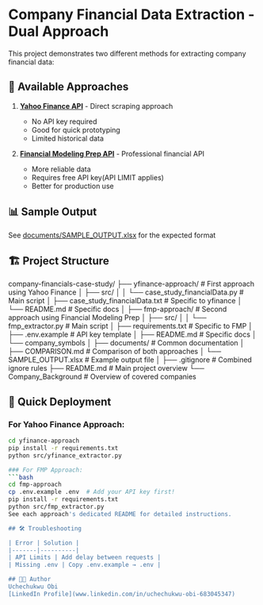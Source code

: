 # Company Financial Data Extraction - Dual Approach

This project demonstrates two different methods for extracting company financial data:

## 🔧 Available Approaches

1. **[Yahoo Finance API](yfinance-approach/)** - Direct scraping approach
   - No API key required
   - Good for quick prototyping
   - Limited historical data

2. **[Financial Modeling Prep API](fmp-approach/)** - Professional financial API
   - More reliable data
   - Requires free API key(API LIMIT applies)
   - Better for production use

## 📊 Sample Output
See [documents/SAMPLE_OUTPUT.xlsx](docs/SAMPLE_OUTPUT.xlsx) for the expected format

## 🏗 Project Structure
company-financials-case-study/
├── yfinance-approach/                # First approach using Yahoo Finance
│   ├── src/
│   │   └── case_study_financialData.py     # Main script
│   ├── case_study_financialData.txt        # Specific to yfinance
│   └── README.md                     # Specific docs
│
├── fmp-approach/                     # Second approach using Financial Modeling Prep
│   ├── src/
│   │   └── fmp_extractor.py          # Main script
│   ├── requirements.txt              # Specific to FMP
│   ├── .env.example                  # API key template
│   ├── README.md                     # Specific docs
│   └── company_symbols
│
├── documents/                             # Common documentation
│   ├── COMPARISON.md                 # Comparison of both approaches
│   └── SAMPLE_OUTPUT.xlsx            # Example output file
│
├── .gitignore                        # Combined ignore rules
├── README.md                         # Main project overview
└── Company_Background                # Overview of covered companies

## 🚀 Quick Deployment

### For Yahoo Finance Approach:
```bash
cd yfinance-approach
pip install -r requirements.txt
python src/yfinance_extractor.py

### For FMP Approach:
```bash
cd fmp-approach
cp .env.example .env  # Add your API key first!
pip install -r requirements.txt
python src/fmp_extractor.py
See each approach's dedicated README for detailed instructions.

## 🛠 Troubleshooting

| Error | Solution |
|-------|----------|
| API Limits | Add delay between requests |
| Missing .env | Copy .env.example → .env |

## 🧑‍💻 Author
Uchechukwu Obi  
[LinkedIn Profile](www.linkedin.com/in/uchechukwu-obi-683045347)